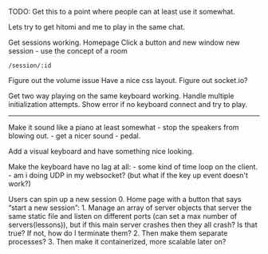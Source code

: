 TODO: Get this to a point where people can at least use it somewhat. 

Lets try to get hitomi and me to play in the same chat. 

Get sessions working.
    Homepage 
    Click a button and new window new session 
        - use the concept of a room


    /session/:id


Figure out the volume issue
Have a nice css layout.
Figure out socket.io?

Get two way playing on the same keyboard working.
Handle multiple initialization attempts. 
Show error if no keyboard connect and try to play.

____

Make it sound like a piano at least somewhat 
		- stop the speakers from blowing out.
		- get a nicer sound
		- pedal.

Add a visual keyboard and have something nice looking. 

Make the keyboard have no lag at all:
	- some kind of time loop on the client.
	- am i doing UDP in my websocket? (but what if the key up event doesn't work?)

Users can spin up a new session
		0. Home page with a button that says “start a new session”:
		1. Manage an array of server objects that server the same static file and listen on different ports (can set a max number of servers(lessons)),
			but if this main server crashes then they all crash? Is that true? If not, how do I terminate them?
		2. Then make them separate processes?
		3. Then make it containerized, more scalable later on?




